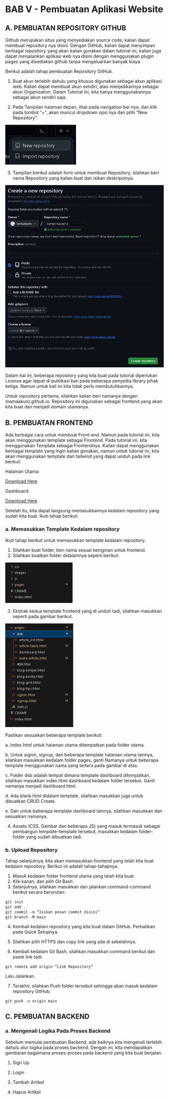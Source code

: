 # BAB V - Pembuatan Aplikasi Website

## A.	PEMBUATAN REPOSITORY GITHUB
Github merupakan situs yang menyediakan source code, kalian dapat membuat repository nya disini. Dengan GitHub, kalian dapat menyimpan berbagai repository yang akan kalian gunakan dalam tutorial ini, kalian juga dapat menjalankan aplikasi web nya disini dengan menggunakan plugin pages yang disediakan github tanpa mengeluarkan banyak biaya.

Berikut adalah tahap pembuatan Repository GitHub.

1.	Buat akun terlebih dahulu yang khusus digunakan sebagai akun aplikasi web. Kalian dapat membuat akun sendiri, atau menjadikannya sebagai akun Organization. Dalam Tutorial ini, kita hanya menggunakannya sebagai akun sendiri saja.

2.	Pada Tampilan halaman depan, lihat pada navigation bar nya, dan klik pada tombol “+”, akan muncul dropdown opsi nya dan pilih “New Repository”.

![GitHub Repository maker](../img/tutorial/sub_github%20(1).png)

3.	Tampilan berikut adalah form untuk membuat Repository, silahkan beri nama Repository yang kalian buat dan isikan deskripsinya.

![Github Repository form](../img/tutorial/sub_github%20(2).png)

Dalam hal ini, beberapa repository yang kita buat pada tutorial diperlukan License agar dapat di publikasi kan pada beberapa penyedia library pihak ketiga. Namun untuk kali ini kita tidak perlu membutuhkannya.

Untuk repository pertama, silahkan kalian beri namanya dengan (namaakun).github.io. Repository ini digunakan sebagai frontend yang akan kita buat dan menjadi domain utamanya.

## B.	PEMBUATAN FRONTEND
Ada berbagai cara untuk membuat Front-end. Namun pada tutorial ini, kita akan menggunakan template sebagai Frontend. Pada tutorial ini, kita menggunakan Template sebagai Frontendnya. Kalian dapat menggunakan berbagai template yang ingin kalian gunakan, namun untuk tutorial ini, kita akan menggunakan template dari tailwind yang dapat unduh pada link berikut:

Halaman Utama:

[Download Here](uideck.com/templates/base-tailwind/)

Dashboard:

[Download Here](www.tailwindawesome.com/resources/tailwind-admin-template)

Setelah itu, kita dapat langsung memasukkannya kedalam repository yang sudah kita buat. Ikuti tahap berikut:

### a.	Memasukkan Template Kedalam repository
Ikuti tahap berikut untuk memasukkan template kedalam repository.
1.	Silahkan buat folder, beri nama sesuai keinginan untuk frontend.
2.	Silahkan buatkan folder didalamnya seperti berikut:

![Frontend Foldering](../img/tutorial/sub_frontend%20(2).png)

3.	Ekstrak kedua template frontend yang di unduh tadi, silahkan masukkan seperti pada gambar berikut.

![Frontend Foldering](../img/tutorial/sub_frontend%20(1).png)

Pastikan sesuaikan beberapa template berikut:

a.	Index.html untuk halaman utama ditempatkan pada folder utama.

b.	Untuk signin, signup, dan beberapa template halaman utama lainnya, silahkan masukkan kedalam folder pages, ganti Namanya untuk beberapa template menggunakan nama yang tertera pada gambar di atas.

c.	Folder dsb adalah tempat dimana template dashboard ditempatkan, silahkan masukkan index.html dashboard kedalam folder tersebut. Ganti namanya menjadi dashboard.html.

d.	Ada blank.html didalam template, silahkan masukkan juga untuk dibuatkan CRUD Create.

e.	Dan untuk beberapa template dashboard lainnya, silahkan masukkan dan sesuaikan namanya.

4.	Assets (CSS, Gambar dan beberapa JS) yang masuk termasuk sebagai pembangun template-template tersebut, masukkan kedalam folder-folder yang sudah dibuatkan tadi.

### b. Upload Repository

Tahap selanjutnya, kita akan memasukkan frontend yang telah kita buat kedalam repository. Berikut ini adalah tahap-tahapnya.
1.	Masuk kedalam folder frontend utama yang telah kita buat.
2.	Klik kanan, dan pilih Git Bash
3.	Selanjutnya, silahkan masukkan dan jalankan command-command berikut secara berurutan:
```
git init
git add .
git commit -m “Isikan pesan commit disini”
git branch -M main
```

4.	Kembali kedalam repository yang kita buat dalam GitHub. Perhatikan pada Quick Setupnya.

5.	Silahkan pilih HTTPS dan copy link yang ada di sebelahnya.

6.	Kembali kedalam Git Bash, silahkan masukkan command berikut dan paste link tadi.

```
git remote add origin “Link Repository“
```
Lalu Jalankan.

7.	Terakhir, silahkan Push folder tersebut sehingga akan masuk kedalam repository GitHub.

```
git push -u origin main
```

## C.	PEMBUATAN BACKEND
### a.	Mengenali Logika Pada Proses Backend
Sebelum memulai pembuatan Backend, ada baiknya kita mengenali terlebih dahulu alur logika pada proses backend. Dengan ini, kita mendapatkan gambaran bagaimana proses-proses pada backend yang kita buat berjalan.

1. Sign Up





2. Login





3. Tambah Artikel





4. Hapus Artikel




